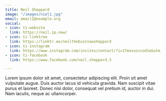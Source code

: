 ```yaml
---
title: Neil Sheppard
image: "/images/niel1.jpg"
email: email2@example.org
social:
- icon: ti-website
  link: https://neil.ip.new/
- icon: ti-linktree
  link: https://linktr.ee/neilthebuzzsawsheppard
- icon: ti-instagram
  link: https://www.instagram.com/invites/contact/?i=17mxvazscod1e&utm_content=3lwpg3h
- icon: ti-facebook
  link: https://www.facebook.com/neil.sheppard.3

---
```

Lorem ipsum dolor sit amet, consectetur adipiscing elit. Proin sit amet vulputate augue. Duis auctor lacus id vehicula gravida. Nam suscipit vitae purus et laoreet.
Donec nisi dolor, consequat vel pretium id, auctor in dui. Nam iaculis, neque ac ullamcorper.